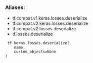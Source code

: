 ### Aliases:
- tf.compat.v1.keras.losses.deserialize
- tf.compat.v2.keras.losses.deserialize
- tf.compat.v2.losses.deserialize
- tf.losses.deserialize

```
 tf.keras.losses.deserialize(
    name,
    custom_objects=None
)
```
